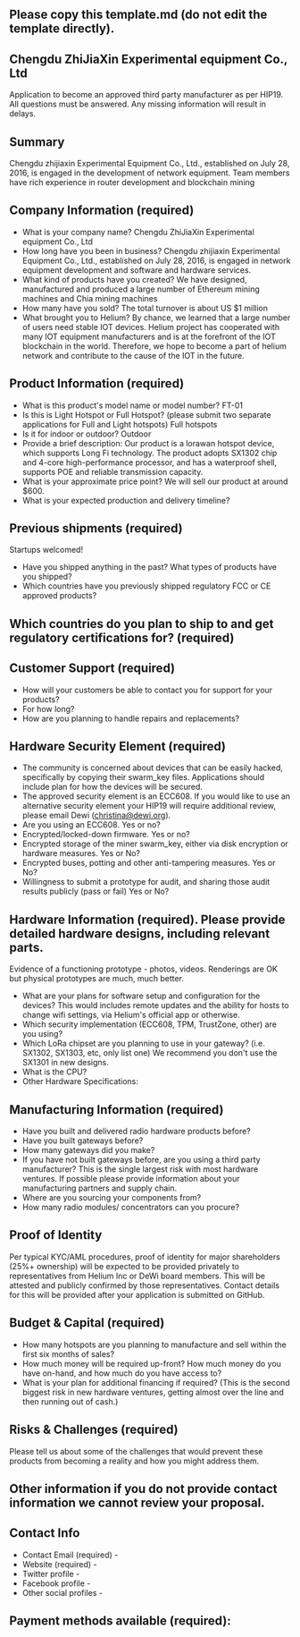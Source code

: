 ## Please copy this template.md (do not edit the template directly).
## Chengdu ZhiJiaXin Experimental equipment Co., Ltd

Application to become an approved third party manufacturer as per HIP19. All questions must be answered. Any missing information will result in delays.
## Summary
Chengdu zhijiaxin Experimental Equipment Co., Ltd., established on July 28, 2016, is engaged in the development of network equipment. Team members have rich experience in router development and blockchain mining
## Company Information (required)
* What is your company name?
Chengdu ZhiJiaXin Experimental equipment Co., Ltd
* How long have you been in business? 
Chengdu zhijiaxin Experimental Equipment Co., Ltd., established on July 28, 2016, is engaged in network equipment development and software and hardware services.
* What kind of products have you created? 
We have designed, manufactured and produced a large number of Ethereum mining machines and Chia mining machines
* How many have you sold? 
The total turnover is about US $1 million
* What brought you to Helium? 
By chance, we learned that a large number of users need stable IOT devices. Helium project has cooperated with many IOT equipment manufacturers and is at the forefront of the IOT blockchain in the world. Therefore, we hope to become a part of helium network and contribute to the cause of the IOT in the future.
## Product Information (required)
* What is this product's model name or model number? 
FT-01
* Is this is Light Hotspot or Full Hotspot? (please submit two separate applications for Full and Light hotspots)
Full hotspots
* Is it for indoor or outdoor?
Outdoor
* Provide a brief description:
Our product is a lorawan hotspot device, which supports Long Fi technology. The product adopts SX1302 chip and 4-core high-performance processor, and has a waterproof shell, supports POE and reliable transmission capacity.
* What is your approximate price point?
We will sell our product at around $600.
* What is your expected production and delivery timeline? 

## Previous shipments (required)
Startups welcomed!
* Have you shipped anything in the past? What types of products have you shipped?
* Which countries have you previously shipped regulatory FCC or CE approved products? 

## Which countries do you plan to ship to and get regulatory certifications for? (required)

## Customer Support (required)
* How will your customers be able to contact you for support for your products? 
* For how long? 
* How are you planning to handle repairs and replacements? 


## Hardware Security Element (required)
* The community is concerned about devices that can be easily hacked, specifically by copying their swarm_key files. Applications should include plan for how the devices will be secured.
* The approved security element is an ECC608. If you would like to use an alternative security element your HIP19 will require additional review, please email Dewi (christina@dewi.org).
* Are you using an ECC608. Yes or no?
* Encrypted/locked-down firmware. Yes or no? 
* Encrypted storage of the miner swarm_key, either via disk encryption or hardware measures. Yes or No?
* Encrypted buses, potting and other anti-tampering measures. Yes or No?
* Willingness to submit a prototype for audit, and sharing those audit results publicly (pass or fail) Yes or No?

## Hardware Information (required). Please provide detailed hardware designs, including relevant parts.
Evidence of a functioning prototype - photos, videos. Renderings are OK but physical prototypes are much, much better. 
* What are your plans for software setup and configuration for the devices?
This would includes remote updates and the ability for hosts to change wifi settings, via Helium's official app or otherwise. 
* Which security implementation (ECC608, TPM, TrustZone, other) are you using? 
* Which LoRa chipset are you planning to use in your gateway? (i.e. SX1302, SX1303, etc, only list one) 
We recommend you don't use the SX1301 in new designs. 
* What is the CPU?
* Other Hardware Specifications: 

## Manufacturing Information (required)
* Have you built and delivered radio hardware products before?
* Have you built gateways before? 
* How many gateways did you make? 
* If you have not built gateways before, are you using a third party manufacturer? This is the single largest risk with most hardware ventures. If possible please provide information about your manufacturing partners and supply chain.
* Where are you sourcing your components from? 
* How many radio modules/ concentrators can you procure? 

## Proof of Identity
Per typical KYC/AML procedures, proof of identity for major shareholders (25%+ ownership) will be expected to be provided privately to representatives from Helium Inc or DeWi board members. This will be attested and publicly confirmed by those representatives.
Contact details for this will be provided after your application is submitted on GitHub. 

## Budget & Capital (required)
* How many hotspots are you planning to manufacture and sell within the first six months of sales? 
* How much money will be required up-front? How much money do you have on-hand, and how much do you have access to? 
* What is your plan for additional financing if required? (This is the second biggest risk in new hardware ventures, getting almost over the line and then running out of cash.) 

## Risks & Challenges (required)
Please tell us about some of the challenges that would prevent these products from becoming a reality and how you might address them.

## Other information if you do not provide contact information we cannot review your proposal.
## Contact Info 
* Contact Email (required) -
* Website (required) -
* Twitter profile -
* Facebook profile -
* Other social profiles -


## Payment methods available (required):

